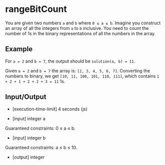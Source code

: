 # rangeBitCount

You are given two numbers `a` and `b` where `0 ≤ a ≤ b`. Imagine you construct an array of all the integers from `a` to `b` inclusive. You need to count the number of 1s in the binary representations of all the numbers in the array.

## Example

For `a = 2` and `b = 7`, the output should be
`solution(a, b) = 11`.

Given `a = 2` and `b = 7` the array is: `[2, 3, 4, 5, 6, 7]`. Converting the numbers to binary, we get `[10, 11, 100, 101, 110, 111]`, which contains `1 + 2 + 1 + 2 + 2 + 3 = 11` 1s.

## Input/Output

- [execution-time-limit] 4 seconds (js)

- [input] integer a

Guaranteed constraints:
0 ≤ a ≤ b.

- [input] integer b

Guaranteed constraints:
a ≤ b ≤ 10.

- [output] integer
